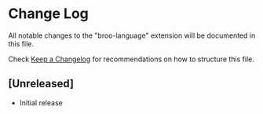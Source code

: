 # Change Log

All notable changes to the "broo-language" extension will be documented in this file.

Check [Keep a Changelog](http://keepachangelog.com/) for recommendations on how to structure this file.

## [Unreleased]

- Initial release